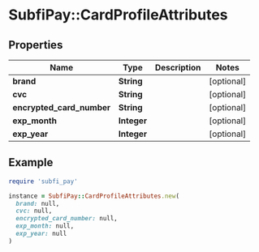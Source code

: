 # SubfiPay::CardProfileAttributes

## Properties

| Name | Type | Description | Notes |
| ---- | ---- | ----------- | ----- |
| **brand** | **String** |  | [optional] |
| **cvc** | **String** |  | [optional] |
| **encrypted_card_number** | **String** |  | [optional] |
| **exp_month** | **Integer** |  | [optional] |
| **exp_year** | **Integer** |  | [optional] |

## Example

```ruby
require 'subfi_pay'

instance = SubfiPay::CardProfileAttributes.new(
  brand: null,
  cvc: null,
  encrypted_card_number: null,
  exp_month: null,
  exp_year: null
)
```

